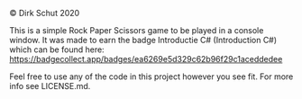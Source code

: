 &copy; Dirk Schut 2020

This is a simple Rock Paper Scissors game to be played in a console window. It was made to earn the badge Introductie C# (Introduction C#) which can be found here: https://badgecollect.app/badges/ea6269e5d329c62b96f29c1aceddedee

Feel free to use any of the code in this project however you see fit. For more info see LICENSE.md.